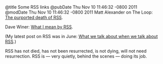 @title Some RSS links
@pubDate Thu Nov 10 11:46:32 -0800 2011
@modDate Thu Nov 10 11:46:32 -0800 2011
Matt Alexander on The Loop: <a href="http://www.loopinsight.com/2011/11/10/the-purported-death-of-rss/">The purported death of RSS</a>.

Dave Winer: <a href="http://scripting.com/stories/2011/11/10/whatIMeanByRss.html">What I mean by RSS</a>.

(My latest post on RSS was in June: <a href="http://inessential.com/2011/06/15/what_we_talk_about_when_we_talk_about_rs">What we talk about when we talk about RSS</a>.)

RSS has not died, has not been resurrected, is not dying, will not need resurrection. RSS is — very quietly, behind the scenes — doing its job.
